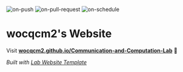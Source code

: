 
  ![on-push](../../actions/workflows/on-push.yaml/badge.svg)
  ![on-pull-request](../../actions/workflows/on-pull-request.yaml/badge.svg)
  ![on-schedule](../../actions/workflows/on-schedule.yaml/badge.svg)

  # wocqcm2's Website

  Visit **[wocqcm2.github.io/Communication-and-Computation-Lab](https://wocqcm2.github.io/Communication-and-Computation-Lab)** 🚀

  _Built with [Lab Website Template](https://greene-lab.gitbook.io/lab-website-template-docs)_
